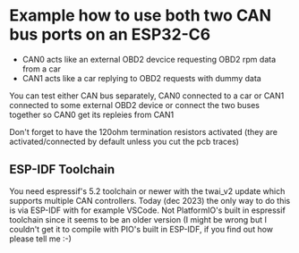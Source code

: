 # Example how to use both two CAN bus ports on an ESP32-C6
  
- CAN0 acts like an external OBD2 devcice requesting OBD2 rpm data from a car
- CAN1 acts like a car replying to OBD2 requests with dummy data
  
You can test either CAN bus separately, CAN0 connected to a car or CAN1 connected to some external OBD2 device
or connect the two buses together so CAN0 get its repleies from CAN1  
  
Don't forget to have the 120ohm termination resistors activated (they are activated/connected by default unless you cut the pcb traces)

## ESP-IDF Toolchain
You need espressif's 5.2 toolchain or newer with the twai_v2 update which supports multiple CAN controllers. Today (dec 2023) the only way to do this is via ESP-IDF with for example VSCode. Not PlatformIO's built in espressif toolchain since it seems to be an older version (I might be wrong but I couldn't get it to compile with PIO's built in ESP-IDF, if you find out how please tell me :-)
